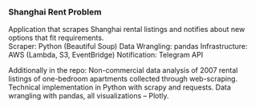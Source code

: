 ### Shanghai Rent Problem

Application that scrapes Shanghai rental listings and notifies about new options that fit requirements. <br>
Scraper: Python (Beautiful Soup)
Data Wrangling: pandas
Infrastructure: AWS (Lambda, S3, EventBridge)
Notification: Telegram API

Additionally in the repo:
Non-commercial data analysis of 2007 rental listings of one-bedroom apartments collected through web-scraping. Technical implementation in Python with scrapy and requests. Data wrangling with pandas, all visualizations – Plotly.
